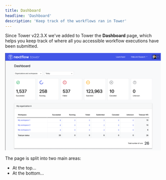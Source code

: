 ```yaml
---
title: Dashboard
headline: 'Dashboard'
description: 'Keep track of the workflows ran in Tower'
---
```


Since Tower v22.3.X we've added to Tower the **Dashboard** page, which helps you keep track of where all you accessible workflow executions have been submitted.

![](../_images/dashboard_hero.png)

The page is split into two main areas:

 - At the top...
 - At the bottom...

